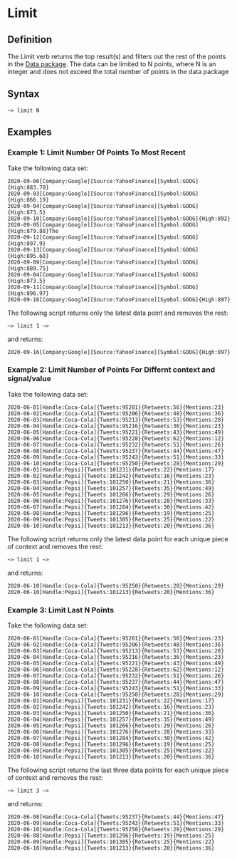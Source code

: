 # Limit

## Definition

The Limit verb returns the top result(s) and filters out the rest of the points in the [Data package](../datapackages.md). The data can be limited to N points, where N is an integer and does not exceed the total number of points in the data package

## Syntax

`~> limit N`

## Examples

### Example 1: Limit Number Of Points To Most Recent

Take the following data set:

```language-katsu
2020-09-06[Company:Google][Source:YahooFinance][Symbol:GOOG]{High:883.78}
2020-09-03[Company:Google][Source:YahooFinance][Symbol:GOOG]{High:866.19}
2020-09-04[Company:Google][Source:YahooFinance][Symbol:GOOG]{High:873.5}
2020-09-10[Company:Google][Source:YahooFinance][Symbol:GOOG]{High:892}
2020-09-05[Company:Google][Source:YahooFinance][Symbol:GOOG]{High:879.88}The
2020-09-12[Company:Google][Source:YahooFinance][Symbol:GOOG]{High:897.9}
2020-09-13[Company:Google][Source:YahooFinance][Symbol:GOOG]{High:895.68}
2020-09-09[Company:Google][Source:YahooFinance][Symbol:GOOG]{High:889.75}
2020-09-04[Company:Google][Source:YahooFinance][Symbol:GOOG]{High:873.5}
2020-09-11[Company:Google][Source:YahooFinance][Symbol:GOOG]{High:896.97}
2020-09-16[Company:Google][Source:YahooFinance][Symbol:GOOG]{High:897}
```

The following script returns only the latest data point and removes the rest:

```language-tractor
~> limit 1 ~>
```

and returns:

```language-katsu
2020-09-16[Company:Google][Source:YahooFinance][Symbol:GOOG]{High:897}
```

### Example 2: Limit Number of Points For Differnt context and signal/value

Take the following data set:

```language-katsu
2020-06-01[Handle:Coca-Cola]{Tweets:95201}{Retweets:56}{Mentions:23}
2020-06-02[Handle:Coca-Cola]{Tweets:95206}{Retweets:48}{Mentions:36}
2020-06-03[Handle:Coca-Cola]{Tweets:95213}{Retweets:53}{Mentions:28}
2020-06-04[Handle:Coca-Cola]{Tweets:95216}{Retweets:36}{Mentions:23}
2020-06-05[Handle:Coca-Cola]{Tweets:95221}{Retweets:43}{Mentions:49}
2020-06-06[Handle:Coca-Cola]{Tweets:95228}{Retweets:62}{Mentions:12}
2020-06-07[Handle:Coca-Cola]{Tweets:95232}{Retweets:51}{Mentions:26}
2020-06-08[Handle:Coca-Cola]{Tweets:95237}{Retweets:44}{Mentions:47}
2020-06-09[Handle:Coca-Cola]{Tweets:95243}{Retweets:51}{Mentions:33}
2020-06-10[Handle:Coca-Cola]{Tweets:95250}{Retweets:28}{Mentions:29}
2020-06-01[Handle:Pepsi]{Tweets:101231}{Retweets:22}{Mentions:17}
2020-06-02[Handle:Pepsi]{Tweets:101242}{Retweets:16}{Mentions:23}
2020-06-03[Handle:Pepsi]{Tweets:101250}{Retweets:21}{Mentions:36}
2020-06-04[Handle:Pepsi]{Tweets:101257}{Retweets:35}{Mentions:49}
2020-06-05[Handle:Pepsi]{Tweets 101266}{Retweets:29}{Mentions:26}
2020-06-06[Handle:Pepsi]{Tweets:101276}{Retweets:28}{Mentions:33}
2020-06-07[Handle:Pepsi]{Tweets:101284}{Retweets:30}{Mentions:42}
2020-06-08[Handle:Pepsi]{Tweets:101296}{Retweets:19}{Mentions:25}
2020-06-09[Handle:Pepsi]{Tweets:101305}{Retweets:25}{Mentions:22}
2020-06-10[Handle:Pepsi]{Tweets:101213}{Retweets:20}{Mentions:36}
```

The following script returns only the latest data point for each unique piece of context and removes the rest:

```language-tractor
~> limit 1 ~>
```

and returns:

```
2020-06-10[Handle:Coca-Cola]{Tweets:95250}{Retweets:28}{Mentions:29}
2020-06-10[Handle:Pepsi]{Tweets:101213}{Retweets:20}{Mentions:36}
```

### Example 3: Limit Last N Points

Take the following data set:

```language-katsu
2020-06-01[Handle:Coca-Cola]{Tweets:95201}{Retweets:56}{Mentions:23}
2020-06-02[Handle:Coca-Cola]{Tweets:95206}{Retweets:48}{Mentions:36}
2020-06-03[Handle:Coca-Cola]{Tweets:95213}{Retweets:53}{Mentions:28}
2020-06-04[Handle:Coca-Cola]{Tweets:95216}{Retweets:36}{Mentions:23}
2020-06-05[Handle:Coca-Cola]{Tweets:95221}{Retweets:43}{Mentions:49}
2020-06-06[Handle:Coca-Cola]{Tweets:95228}{Retweets:62}{Mentions:12}
2020-06-07[Handle:Coca-Cola]{Tweets:95232}{Retweets:51}{Mentions:26}
2020-06-08[Handle:Coca-Cola]{Tweets:95237}{Retweets:44}{Mentions:47}
2020-06-09[Handle:Coca-Cola]{Tweets:95243}{Retweets:51}{Mentions:33}
2020-06-10[Handle:Coca-Cola]{Tweets:95250}{Retweets:28}{Mentions:29}
2020-06-01[Handle:Pepsi]{Tweets:101231}{Retweets:22}{Mentions:17}
2020-06-02[Handle:Pepsi]{Tweets:101242}{Retweets:16}{Mentions:23}
2020-06-03[Handle:Pepsi]{Tweets:101250}{Retweets:21}{Mentions:36}
2020-06-04[Handle:Pepsi]{Tweets:101257}{Retweets:35}{Mentions:49}
2020-06-05[Handle:Pepsi]{Tweets 101266}{Retweets:29}{Mentions:26}
2020-06-06[Handle:Pepsi]{Tweets:101276}{Retweets:28}{Mentions:33}
2020-06-07[Handle:Pepsi]{Tweets:101284}{Retweets:30}{Mentions:42}
2020-06-08[Handle:Pepsi]{Tweets:101296}{Retweets:19}{Mentions:25}
2020-06-09[Handle:Pepsi]{Tweets:101305}{Retweets:25}{Mentions:22}
2020-06-10[Handle:Pepsi]{Tweets:101213}{Retweets:20}{Mentions:36}
```

The following script returns the last three data points for each unique piece of context and removes the rest:

```language-tractor
~> limit 3 ~>
```

and returns:

```
2020-06-08[Handle:Coca-Cola]{Tweets:95237}{Retweets:44}{Mentions:47}
2020-06-09[Handle:Coca-Cola]{Tweets:95243}{Retweets:51}{Mentions:33}
2020-06-10[Handle:Coca-Cola]{Tweets:95250}{Retweets:28}{Mentions:29}
2020-06-08[Handle:Pepsi]{Tweets:101296}{Retweets:19}{Mentions:25}
2020-06-09[Handle:Pepsi]{Tweets:101305}{Retweets:25}{Mentions:22}
2020-06-10[Handle:Pepsi]{Tweets:101213}{Retweets:20}{Mentions:36}
```
